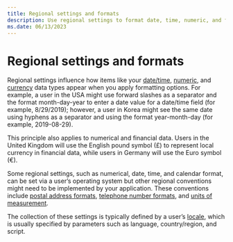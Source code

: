 ```yaml
---
title: Regional settings and formats
description: Use regional settings to format date, time, numeric, and financial data for users in different countries.
ms.date: 06/13/2023
---
```


# Regional settings and formats

Regional settings influence how items like your [date/time](date-time-formats.md), [numeric](number-formatting.md), and [currency](currency-formats.md) data types appear when you apply formatting options. For example, a user in the USA might use forward slashes as a separator and the format month-day-year to enter a date value for a date/time field (for example, 8/29/2019); however, a user in Korea might see the same date using hyphens as a separator and using the format year-month-day (for example, 2019-08-29).

This principle also applies to numerical and financial data. Users in the United Kingdom will use the English pound symbol (£) to represent local currency in financial data, while users in Germany will use the Euro symbol (€).

Some regional settings, such as numerical, date, time, and calendar format, can be set via a user’s operating system but other regional conventions might need to be implemented by your application. These conventions include [postal address formats](addresses.md), [telephone number formats](telephone-numbers.md), and [units of measurement](measurement-units.md).

The collection of these settings is typically defined by a user’s [locale](locale.md), which is usually specified by parameters such as language, country/region, and script.
